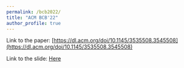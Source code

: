 ```yaml
---
permalink: /bcb2022/
title: "ACM BCB'22"
author_profile: true
---
```


Link to the paper: [https://dl.acm.org/doi/10.1145/3535508.3545508](https://dl.acm.org/doi/10.1145/3535508.3545508)

Link to the slide: [Here](https://yuxuan.lu/files/bcb2022.pdf)
